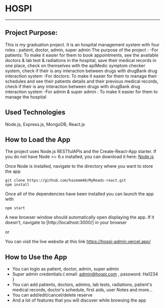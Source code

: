 # HOSPI

---

## Project Purpose:

This is my graduation project.
It is an hospital management system with four roles : patient, doctor, admin, super admin
The purpose of the project :
-For patients: To make it easier for them to book appointments, see the available doctors & lab test & radiations in the hospital, save their medical records in one place, check on themselves with the apiMedic symptom checker system, check if their is any interaction between drugs with drugBank drug interaction system
-For doctors: To make it easier for them to manage their schedules and see their patients details and their previous medical records, check if their is any interaction between drugs with drugBank drug interaction system
-For admin & super admin : To make it easier for them to manage the hospital

## Used Technologies

Node.js, Express.js, MongoDB, React.js

## How to Load the App

The project uses Node.js RESTfulAPIs and the Create-React-App starter. If you do not have Node >= 6.x installed, you can download it here: [Node.js](https://nodejs.org/en/)

Once Node is installed, navigate to the directory where you want to store the app
```
git clone https://github.com/hazemm48/MyReads-react.git
npm install
```
Once all of the dependencies have been installed you can launch the app with
```
npm start
```
A new browser window should automatically open displaying the app. If it doesn't, navigate to [http://localhost:3000/] in your browser

or

You can visit the live website at this link https://hospi-admin.vercel.app/ 

## How to Use the App

- You can login as patient, doctor, admin, super admin
- Super admin credentials:{ email: admin@hospi.com , password: Ha1234 }
- You can add patients, doctors, admins, lab tests, radiations, patient's medical records, doctor's schedule, first aids, user Notes and more...
- You can add/edit/cancel/delete reserve
- And a lot of features that you will discover while browsing the app

